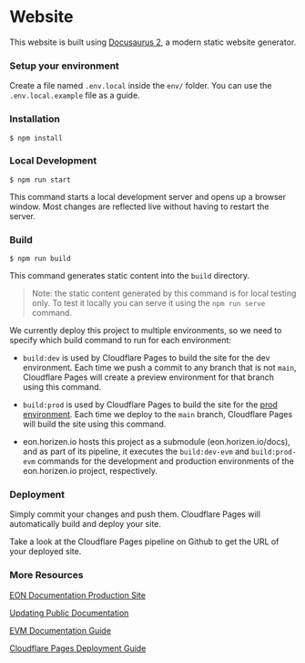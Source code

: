 # Website

This website is built using [Docusaurus 2](https://docusaurus.io/), a modern static website generator.

### Setup your environment

Create a file named `.env.local` inside the `env/` folder. You can use the `.env.local.example` file as a guide.

### Installation

```
$ npm install
```

### Local Development

```
$ npm run start
```

This command starts a local development server and opens up a browser window. Most changes are reflected live without having to restart the server.

### Build

```
$ npm run build
```

This command generates static content into the `build` directory.

> Note: the static content generated by this command is for local testing only. To test it locally you can serve it using the `npm run serve` command.
 
We currently deploy this project to multiple environments, so we need to specify which build command to run for each environment:

- `build:dev` is used by Cloudflare Pages to build the site for the dev environment. Each time we push a commit to any branch that is not `main`, Cloudflare Pages will create a preview environment for that branch using this command.

- `build:prod` is used by Cloudflare Pages to build the site for the [prod environment](https://evm-documentation.pages.dev/). Each time we deploy to the `main` branch, Cloudflare Pages will build the site using this command.

- eon.horizen.io hosts this project as a submodule (eon.horizen.io/docs), and as part of its pipeline, it executes the `build:dev-evm` and `build:prod-evm` commands for the development and production environments of the eon.horizen.io project, respectively.

### Deployment

Simply commit your changes and push them. Cloudflare Pages will automatically build and deploy your site.

Take a look at the Cloudflare Pages pipeline on Github to get the URL of your deployed site.

### More Resources
[EON Documentation Production Site](https://eon.horizen.io/docs)

[Updating Public Documentation](https://horizenlabs.atlassian.net/wiki/spaces/TOOLS/pages/155058200/Updating+Public+Documentation)

[EVM Documentation Guide](https://horizenlabs.atlassian.net/wiki/spaces/PE/pages/128680055/EVM+Documentation)

[Cloudflare Pages Deployment Guide](https://horizenlabs.atlassian.net/wiki/spaces/PE/pages/133529601/Cloudflare+Pages)
